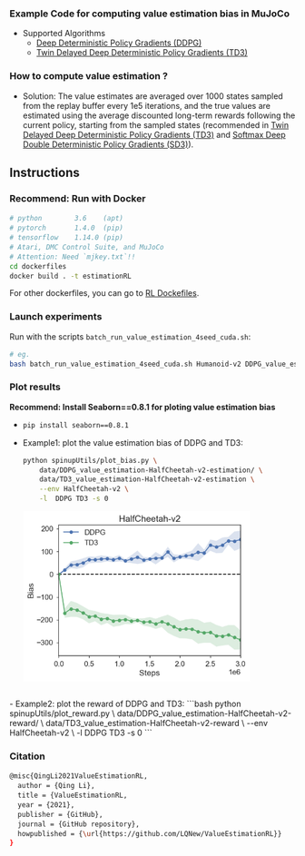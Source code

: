 ### Example Code for computing value estimation bias in MuJoCo
- Supported Algorithms
    - [Deep Deterministic Policy Gradients (DDPG)](https://arxiv.org/abs/1509.02971)
    - [Twin Delayed Deep Deterministic Policy Gradients (TD3)](https://arxiv.org/abs/1802.09477)

### How to compute value estimation ?
- Solution: The value estimates are averaged over 1000 states sampled from the replay buffer every 1e5 iterations, and the true values are estimated using the average discounted long-term rewards following the current policy, starting from the sampled states (recommended in [Twin Delayed Deep Deterministic Policy Gradients (TD3)](https://arxiv.org/abs/1802.09477) and [Softmax Deep Double Deterministic Policy Gradients (SD3)](https://arxiv.org/abs/2010.09177)).


## Instructions
### Recommend: Run with Docker
```bash
# python        3.6    (apt)
# pytorch       1.4.0  (pip)
# tensorflow    1.14.0 (pip)
# Atari, DMC Control Suite, and MuJoCo
# Attention: Need `mjkey.txt`!!
cd dockerfiles
docker build . -t estimationRL
```
For other dockerfiles, you can go to [RL Dockefiles](https://github.com/LQNew/Dockerfiles).

### Launch experiments
Run with the scripts `batch_run_value_estimation_4seed_cuda.sh`:
```bash
# eg.
bash batch_run_value_estimation_4seed_cuda.sh Humanoid-v2 DDPG_value_estimation 0  # env_name: Humanoid-v2, algorithm: DDPG, CUDA_Num : 0
```

### Plot results
**Recommend: Install Seaborn==0.8.1 for ploting value estimation bias**
- ```bash
  pip install seaborn==0.8.1
    ```
- Example1: plot the value estimation bias of DDPG and TD3:
    ```bash
    python spinupUtils/plot_bias.py \
        data/DDPG_value_estimation-HalfCheetah-v2-estimation/ \
        data/TD3_value_estimation-HalfCheetah-v2-estimation \
        --env HalfCheetah-v2 \
        -l  DDPG TD3 -s 0
    ```
    <img src="images/Q-value_estimation.png" width="400px" align="middle"/>
<br>
- Example2: plot the reward of DDPG and TD3:
    ```bash
    python spinupUtils/plot_reward.py \
        data/DDPG_value_estimation-HalfCheetah-v2-reward/ \
        data/TD3_value_estimation-HalfCheetah-v2-reward \
        --env HalfCheetah-v2 \
        -l  DDPG TD3 -s 0
    ```

### Citation
```bash
@misc{QingLi2021ValueEstimationRL,
  author = {Qing Li},
  title = {ValueEstimationRL,
  year = {2021},
  publisher = {GitHub},
  journal = {GitHub repository},
  howpublished = {\url{https://github.com/LQNew/ValueEstimationRL}}
}
```